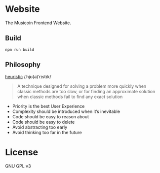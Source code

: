 # Website

The Musicoin Frontend Website.


## Build

`npm run build`

## Philosophy

[heuristic](https://en.wikipedia.org/wiki/Heuristic_(computer_science))
/ˌhjʊ(ə)ˈrɪstɪk/

> A technique designed for solving a problem more quickly when classic methods are too slow, or for finding an approximate solution when classic methods fail to find any exact solution

* Priority is the best User Experience
* Complexity should be introduced when it’s inevitable
* Code should be easy to reason about
* Code should be easy to delete
* Avoid abstracting too early
* Avoid thinking too far in the future

# License

GNU GPL v3
